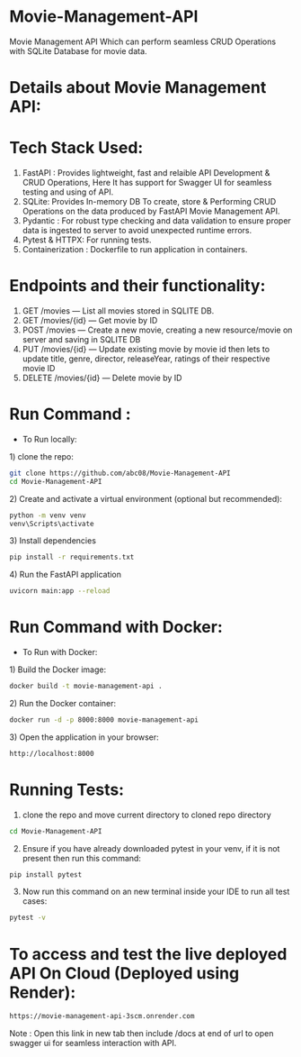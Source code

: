 # Movie-Management-API
Movie Management API Which can perform seamless CRUD Operations with SQLite Database for movie data.

# Details about Movie Management API:
# Tech Stack Used:
1) FastAPI : Provides lightweight, fast and relaible API Development & CRUD Operations, Here It has support for Swagger UI for seamless testing and using of API.
2) SQLite: Provides In-memory DB To create, store & Performing CRUD Operations on the data produced by FastAPI Movie Management API.
3) Pydantic : For robust type checking and data validation to ensure proper data is ingested to server to avoid unexpected runtime errors.
4) Pytest & HTTPX: For running tests.
5) Containerization : Dockerfile to run application in containers.

# Endpoints and their functionality:
1) GET /movies — List all movies stored in SQLITE DB.
2) GET /movies/{id} — Get movie by ID
3) POST /movies — Create a new movie, creating a new resource/movie on server and saving in SQLITE DB
4) PUT /movies/{id} — Update existing movie by movie id then lets to update title, genre, director, releaseYear, ratings of their respective movie ID
5) DELETE /movies/{id} — Delete movie by ID

# Run Command :
* To Run locally:
  
1\) clone the repo:
```bash
git clone https://github.com/abc08/Movie-Management-API
cd Movie-Management-API
```
  
2\) Create and activate a virtual environment (optional but recommended):
```bash
python -m venv venv
venv\Scripts\activate
```

3\) Install dependencies
```bash
pip install -r requirements.txt
```


4\) Run the FastAPI application
```bash
uvicorn main:app --reload
```


# Run Command with Docker:

* To Run with Docker:

1\) Build the Docker image:
```bash
docker build -t movie-management-api .
```
2\) Run the Docker container:
```bash
docker run -d -p 8000:8000 movie-management-api
```
3\) Open the application in your browser:
```bash
http://localhost:8000
```

# Running Tests:
1) clone the repo and move current directory to cloned repo directory
```bash
cd Movie-Management-API
```
2) Ensure if you have already downloaded pytest in your venv, if it is not present then run this command:
```bash
pip install pytest
```
3) Now run this command on an new terminal inside your IDE to run all test cases:
```bash
pytest -v
```

# To access and test the live deployed API On Cloud (Deployed using Render):
```bash
https://movie-management-api-3scm.onrender.com
```
Note : Open this link in new tab then include /docs at end of url to open swagger ui for seamless interaction with API.
